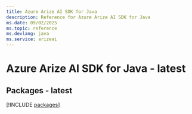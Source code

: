 ```yaml
---
title: Azure Arize AI SDK for Java
description: Reference for Azure Arize AI SDK for Java
ms.date: 09/02/2025
ms.topic: reference
ms.devlang: java
ms.service: arizeai
---
```

# Azure Arize AI SDK for Java - latest
## Packages - latest
[!INCLUDE [packages](arize-ai-index.md)]